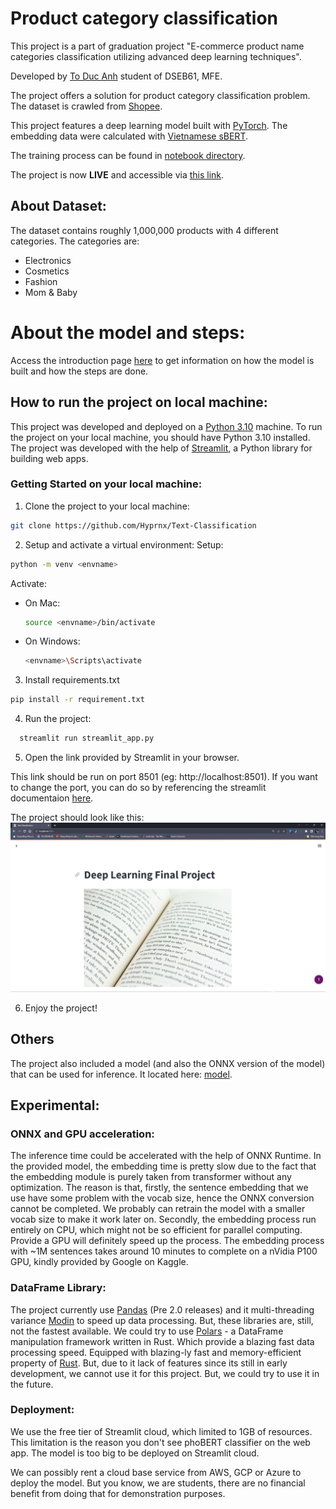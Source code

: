 # Product category classification

This project is a part of graduation project "E-commerce product name categories classification utilizing advanced deep learning techniques". 

Developed by [To Duc Anh](https://github.com/Hyprnx/) student of DSEB61, MFE.

The project offers a solution for product category classification problem. The dataset is crawled from
[Shopee](https://shopee.vn/). 

This project features a deep learning model built with [PyTorch](https://pytorch.org/). The embedding data were 
calculated with [Vietnamese sBERT](https://huggingface.co/keepitreal/vietnamese-sbert).

The training process can be found in [notebook directory](/notebooks).

The project is now **LIVE** and accessible via [this link](https://hyprnx-text-classification-streamlit-app-7egu9j.streamlit.app/).

## About Dataset:
The dataset contains roughly 1,000,000 products with 4 different categories. The categories are:
- Electronics
- Cosmetics
- Fashion
- Mom & Baby

# About the model and steps:
Access the introduction page [here](https://hyprnx-text-classification-streamlit-app-7egu9j.streamlit.app/How_we_did_it)
to get information on how the model is built and how the steps are done.

## How to run the project on local machine:
This project was developed and deployed on a [Python 3.10](https://www.python.org/downloads/release/python-3109/) 
machine. To run the project on your local machine, you should have Python 3.10 installed. The project was developed with
the help of [Streamlit](https://streamlit.io/), a Python library for building web apps.

### Getting Started on your local machine:
1. Clone the project to your local machine:
```bash
git clone https://github.com/Hyprnx/Text-Classification
```
2. Setup and activate a virtual environment:
Setup:
```bash
python -m venv <envname>
```

Activate:
- On Mac:
  ```sh
  source <envname>/bin/activate
  ```
- On Windows:
  ```sh
  <envname>\Scripts\activate
  ```

3. Install requirements.txt
  ```sh
  pip install -r requirement.txt
  ```

4. Run the project:
  ```sh
    streamlit run streamlit_app.py
   ```

5. Open the link provided by Streamlit in your browser.

This link should be run on port 8501 (eg: http://localhost:8501). If you want to change the port, you can do so by
referencing the streamlit documentaion [here](https://docs.streamlit.io/library/advanced-features/configuration).

The project should look like this:
![image](resource/readme_resources/landing_page.png)

6. Enjoy the project!

## Others
The project also included a model (and also the ONNX version of the model) that can be used for inference. 
It located here: [model](resource/).


## Experimental:
### ONNX and GPU acceleration:
The inference time could be accelerated with the help of ONNX Runtime. In the provided model, the embedding time is 
pretty slow due to the fact that the embedding module is purely taken from transformer without any optimization. 
The reason is that, firstly, the sentence embedding that we use have some problem with the vocab size, hence the ONNX 
conversion cannot be completed. We probably can retrain the model with a smaller vocab size to make it work later on.
Secondly, the embedding process run entirely on CPU, which might not be so efficient for parallel computing. Provide a
GPU will definitely speed up the process. The embedding process with ~1M sentences takes around 10 minutes to complete 
on a nVidia P100 GPU, kindly provided by Google on Kaggle.

### DataFrame Library:
The project currently use [Pandas](https://pandas.pydata.org/) (Pre 2.0 releases) and it multi-threading variance 
[Modin](https://modin.readthedocs.io/en/latest/) to speed up data processing. But, these libraries are, still, not the 
fastest available. We could try to use [Polars](https://pola-rs.github.io/polars-book/user-guide/index.html) - a DataFrame
manipulation framework written in Rust. Which provide a blazing fast data processing speed. Equipped with blazing-ly 
fast and memory-efficient property of [Rust](https://www.rust-lang.org/). But, due to it lack of features since its
still in early development, we cannot use it for this project. But, we could try to use it in the future.
### Deployment:
We use the free tier of Streamlit cloud, which limited to 1GB of resources. This limitation is the reason you don't see
phoBERT classifier on the web app. The model is too big to be deployed on Streamlit cloud.

We can possibly rent a cloud base service from AWS, GCP or Azure to deploy the model. But you know, we are students, 
there are no financial benefit from doing that for demonstration purposes.








